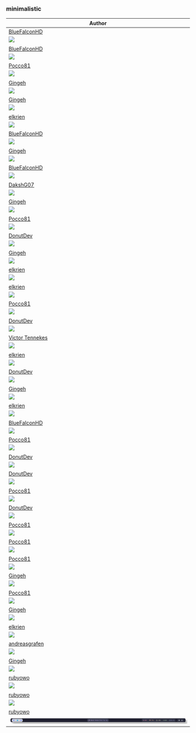 <h3>minimalistic</h3><table><thead><tr><th>Author</th></tr></thead><tbody><tr><td><a href="https://github.com/BlueFalconHD">BlueFalconHD</a></td></tr><tr><td><img src="hashtags-new.png"/></td></tr><tr><td><a href="https://github.com/BlueFalconHD">BlueFalconHD</a></td></tr><tr><td><img src="list-horizontal.png"/></td></tr><tr><td><a href="https://github.com/Pocco81">Pocco81</a></td></tr><tr><td><img src="black5_unicat.png"/></td></tr><tr><td><a href="https://github.com/Gingeh">Gingeh</a></td></tr><tr><td><img src="sky-cat.png"/></td></tr><tr><td><a href="https://github.com/Gingeh">Gingeh</a></td></tr><tr><td><img src="green-cat.png"/></td></tr><tr><td><a href="https://github.com/elkrien">elkrien</a></td></tr><tr><td><img src="tetris.png"/></td></tr><tr><td><a href="https://github.com/BlueFalconHD">BlueFalconHD</a></td></tr><tr><td><img src="list-aligned-right.png"/></td></tr><tr><td><a href="https://github.com/Gingeh">Gingeh</a></td></tr><tr><td><img src="teal-cat.png"/></td></tr><tr><td><a href="https://github.com/BlueFalconHD">BlueFalconHD</a></td></tr><tr><td><img src="cats.png"/></td></tr><tr><td><a href="https://github.com/DakshG07">DakshG07</a></td></tr><tr><td><img src="gradient-synth-cat.png"/></td></tr><tr><td><a href="https://github.com/Gingeh">Gingeh</a></td></tr><tr><td><img src="yellow-cat.png"/></td></tr><tr><td><a href="https://github.com/Pocco81">Pocco81</a></td></tr><tr><td><img src="blue_unicat.png"/></td></tr><tr><td><a href="https://github.com/DonutDev">DonutDev</a></td></tr><tr><td><img src="peach-cat.png"/></td></tr><tr><td><a href="https://github.com/Gingeh">Gingeh</a></td></tr><tr><td><img src="flamingo-cat.png"/></td></tr><tr><td><a href="https://github.com/elkrien">elkrien</a></td></tr><tr><td><img src="romb.png"/></td></tr><tr><td><a href="https://github.com/elkrien">elkrien</a></td></tr><tr><td><img src="sports.png"/></td></tr><tr><td><a href="https://github.com/Pocco81">Pocco81</a></td></tr><tr><td><img src="flamingo_unicat.png"/></td></tr><tr><td><a href="https://github.com/DonutDev">DonutDev</a></td></tr><tr><td><img src="red-cat.png"/></td></tr><tr><td><a href="https://github.com/VictorTennekes">Victor Tennekes</a></td></tr><tr><td><img src="catppuccin_triangle.png"/></td></tr><tr><td><a href="https://github.com/elkrien">elkrien</a></td></tr><tr><td><img src="buttons.png"/></td></tr><tr><td><a href="https://github.com/DonutDev">DonutDev</a></td></tr><tr><td><img src="dark-cat-rosewater.png"/></td></tr><tr><td><a href="https://github.com/Gingeh">Gingeh</a></td></tr><tr><td><img src="rosewater-cat.png"/></td></tr><tr><td><a href="https://github.com/elkrien">elkrien</a></td></tr><tr><td><img src="hearts.png"/></td></tr><tr><td><a href="https://github.com/BlueFalconHD">BlueFalconHD</a></td></tr><tr><td><img src="list-aligned-left.png"/></td></tr><tr><td><a href="https://github.com/Pocco81">Pocco81</a></td></tr><tr><td><img src="teal_unicat.png"/></td></tr><tr><td><a href="https://github.com/DonutDev">DonutDev</a></td></tr><tr><td><img src="maroon-cat.png"/></td></tr><tr><td><a href="https://github.com/DonutDev">DonutDev</a></td></tr><tr><td><img src="pink-cat.png"/></td></tr><tr><td><a href="https://github.com/Pocco81">Pocco81</a></td></tr><tr><td><img src="unicat.png"/></td></tr><tr><td><a href="https://github.com/DonutDev">DonutDev</a></td></tr><tr><td><img src="dark-cat.png"/></td></tr><tr><td><a href="https://github.com/Pocco81">Pocco81</a></td></tr><tr><td><img src="pink_unicat.png"/></td></tr><tr><td><a href="https://github.com/Pocco81">Pocco81</a></td></tr><tr><td><img src="peach_unicat.png"/></td></tr><tr><td><a href="https://github.com/Pocco81">Pocco81</a></td></tr><tr><td><img src="darker_unicat.png"/></td></tr><tr><td><a href="https://github.com/Gingeh">Gingeh</a></td></tr><tr><td><img src="blue-cat.png"/></td></tr><tr><td><a href="https://github.com/Pocco81">Pocco81</a></td></tr><tr><td><img src="red_unicat.png"/></td></tr><tr><td><a href="https://github.com/Gingeh">Gingeh</a></td></tr><tr><td><img src="magenta-cat.png"/></td></tr><tr><td><a href="https://github.com/elkrien">elkrien</a></td></tr><tr><td><img src="hashtags-black.png"/></td></tr><tr><td><a href="https://github.com/andreasgrafen">andreasgrafen</a></td></tr><tr><td><img src="heart.jpg"/></td></tr><tr><td><a href="https://github.com/Gingeh">Gingeh</a></td></tr><tr><td><img src="lavender-cat.png"/></td></tr><tr><td><a href="https://github.com/rubyowo">rubyowo</a></td></tr><tr><td><img src="mauve-cat.png"/></td></tr><tr><td><a href="https://github.com/rubyowo">rubyowo</a></td></tr><tr><td><img src="mauve_unicat.png"/></td></tr><tr><td><a href="https://github.com/rubyowo">rubyowo</a></td></tr><tr><td><img src="preview.webp"/></td></tr></tbody></table>